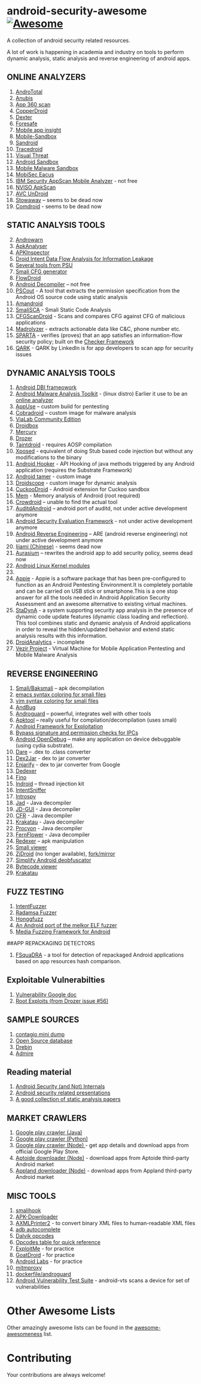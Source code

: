 android-security-awesome [![Awesome](https://cdn.rawgit.com/sindresorhus/awesome/d7305f38d29fed78fa85652e3a63e154dd8e8829/media/badge.svg)](https://github.com/sindresorhus/awesome)
========================

A collection of android security related resources.

A lot of work is happening in academia and industry on tools to perform dynamic analysis, static analysis and reverse engineering of android apps.


## ONLINE ANALYZERS

1. [AndroTotal](http://andrototal.org/)
2. [Anubis](http://anubis.iseclab.org/)
3. [App 360 scan](http://www.app360scan.com/)
4. [CopperDroid](http://copperdroid.isg.rhul.ac.uk/copperdroid/)
6. [Dexter](http://dexter.dexlabs.org/)
7. [Foresafe](http://www.foresafe.com/scan)
8. [Mobile app insight](http://www.mobile-app-insight.org)
9. [Mobile-Sandbox](http://mobile-sandbox.com)
10. [Sandroid](http://sanddroid.xjtu.edu.cn/)
11. [Tracedroid](http://tracedroid.few.vu.nl/)
12. [Visual Threat](http://www.visualthreat.com/)
13. [Android Sandbox](http://www.androidsandbox.net/)
14. [Mobile Malware Sandbox](http://www.mobilemalware.com.br/analysis/index_en.php)
15. [MobiSec Eacus](http://www.mobiseclab.org/eacus.jsp)
15. [IBM Security AppScan Mobile Analyzer](https://appscan.bluemix.net/mobileAnalyzer) - not free
16. [NVISO ApkScan](https://apkscan.nviso.be/)
17. [AVC UnDroid](http://www.av-comparatives.org/avc-analyzer/)
14. [Stowaway](http://www.android-permissions.org/) – seems to be dead now
15. [Comdroid](http://www.comdroid.org/) - seems to be dead now

## STATIC ANALYSIS TOOLS

2. [Androwarn](https://github.com/maaaaz/androwarn/)
3. [ApkAnalyser](https://github.com/sonyxperiadev/ApkAnalyser)
4. [APKInspector](https://github.com/honeynet/apkinspector/)
5. [Droid Intent Data Flow Analysis for Information Leakage](https://www.cert.org/secure-coding/tools/didfail.cfm)
6. [Several tools from PSU](http://siis.cse.psu.edu/tools.html)
7. [Smali CFG generator](http://code.google.com/p/smali-cfgs/)
8. [FlowDroid](http://sseblog.ec-spride.de/tools/flowdroid/)
9. [Android Decompiler](https://www.pnfsoftware.com/) – not free
10. [PSCout](http://pscout.csl.toronto.edu/) - A tool that extracts the permission specification from the Android OS source code using static analysis
11. [Amandroid](http://amandroid.sireum.org/)
12. [SmaliSCA](https://github.com/dorneanu/smalisca) - Smali Static Code Analysis
13. [CFGScanDroid](https://github.com/douggard/CFGScanDroid) - Scans and compares CFG against CFG of malicious applications
14. [Madrolyzer](https://github.com/maldroid/maldrolyzer) - extracts actionable data like C&C, phone number etc.
15. [SPARTA](http://www.cs.washington.edu/sparta) - verifies (proves) that an app satisfies an information-flow security policy; built on the [Checker Framework](http://checkerframework.org/)
16. [QARK](https://github.com/linkedin/qark/) - QARK by LinkedIn is for app developers to scan app for security issues

## DYNAMIC ANALYSIS TOOLS

1. [Android DBI frameowork](http://www.mulliner.org/blog/blosxom.cgi/security/androiddbiv02.html)
2. [Android Malware Analysis Toolkit](http://www.mobilemalware.com.br/amat/download.html) - (linux distro) Earlier it use to be an [online analyzer](http://dunkelheit.com.br/amat/analysis/index_en.html)
5. [AppUse](https://appsec-labs.com/AppUse/) – custom build for pentesting
7. [Cobradroid](https://www.thecobraden.com/projects/cobradroid/) – custom image for malware analysis
8. [ViaLab Community Edition](https://www.nowsecure.com/product-updates/introducing-vialab-community-edition.html%23viaforensics)
9. [Droidbox](http://code.google.com/p/droidbox/)
10. [Mercury](http://labs.mwrinfosecurity.com/tools/2012/03/16/mercury/)
11. [Drozer](https://www.mwrinfosecurity.com/products/drozer/)
12. [Taintdroid](http://appanalysis.org/download.html) - requires AOSP compilation
13. [Xposed](http://forum.xda-developers.com/showthread.php?t=1574401) - equivalent of doing Stub based code injection but without any modifications to the binary
15. [Android Hooker](https://github.com/AndroidHooker/hooker) - API Hooking of java methods triggered by any Android application (requires the Substrate Framework)
16. [Android tamer](https://androidtamer.com/) - custom image
17. [Droidscope](https://code.google.com/p/decaf-platform/wiki/DroidScope) - custom image for dynamic analysis
18. [CuckooDroid](https://github.com/idanr1986/cuckoo-droid) - Android extension for Cuckoo sandbox
19. [Mem](https://github.com/MobileForensicsResearch/mem) - Memory analysis of Android (root required)
16. [Crowdroid](http://www.ida.liu.se/labs/rtslab/publications/2011/spsm11-burguera.pdf) – unable to find the actual tool
16. [AuditdAndroid](https://github.com/nwhusted/AuditdAndroid) – android port of auditd, not under active development anymore
16. [Android Security Evaluation Framework](https://code.google.com/p/asef/) - not under active development anymore
18. [Android Reverse Engineering](https://redmine.honeynet.org/projects/are/wiki) – ARE (android reverse engineering) not under active development anymore
19. [Ijiami (Chinese)](http://safe.ijiami.cn/) - seems dead now
16. [Aurasium](http://www.aurasium.com/) – rewrites the android app to add security policy, seems dead now
17. [Android Linux Kernel modules](https://github.com/strazzere/android-lkms)
18.
18. [Appie](https://manifestsecurity.com/appie/) - Appie is a software package that has been pre-configured to function as an Android Pentesting Environment.It is completely portable and can be carried on USB stick or smartphone.This is a one stop answer for all the tools needed in Android Application Security Assessment and an awesome alternative to existing virtual machines.
19. [StaDynA](https://github.com/zyrikby/StaDynA) - a system supporting security app analysis in the presence of dynamic code update features (dynamic class loading and reflection). This tool combines static and dynamic analysis of Android applications in order to reveal the hidden/updated behavior and extend static analysis results with this information.
20. [DroidAnalytics](https://github.com/zhengmin1989/DroidAnalytics) - incomplete
21. [Vezir Project](https://github.com/oguzhantopgul/Vezir-Project) - Virtual Machine for Mobile Application Pentesting and Mobile Malware Analysis 

## REVERSE ENGINEERING

1. [Smali/Baksmali](http://code.google.com/p/smali/) – apk decompilation
3. [emacs syntax coloring for smali files](https://github.com/strazzere/Emacs-Smali)
4. [vim syntax coloring for smali files](http://codetastrophe.com/smali.vim)
5. [AndBug](https://github.com/swdunlop/AndBug)
6. [Androguard](https://github.com/androguard/androguard) – powerful, integrates well with other tools
7. [Apktool](http://code.google.com/p/android-apktool/) – really useful for compilation/decompilation (uses smali)
8. [Android Framework for Exploitation](https://github.com/appknox/AFE)
9. [Bypass signature and permission checks for IPCs](https://github.com/iSECPartners/Android-KillPermAndSigChecks)
10. [Android OpenDebug](https://github.com/iSECPartners/Android-OpenDebug) – make any application on device debuggable (using cydia substrate).
11. [Dare](http://siis.cse.psu.edu/dare/index.html) – .dex to .class converter
12. [Dex2Jar](https://github.com/pxb1988/dex2jar) - dex to jar converter
13. [Enjarify](https://github.com/google/enjarify) - dex to jar converter from Google
13. [Dedexer](http://dedexer.sourceforge.net)
14. [Fino](https://github.com/sysdream/fino)
15. [Indroid](https://bitbucket.org/aseemjakhar/indroid) – thread injection kit
17. [IntentSniffer](https://www.nccgroup.trust/us/about-us/resources/intent-sniffer/)
18. [Introspy](https://github.com/iSECPartners/Introspy-Android)
19. [Jad]( http://varaneckas.com/jad/) - Java decompiler
20. [JD-GUI](https://github.com/java-decompiler/jd-gui) - Java decompiler
21. [CFR](http://www.benf.org/other/cfr/) - Java decompiler
22. [Krakatau](https://github.com/Storyyeller/Krakatau) - Java decompiler
23. [Procyon](https://bitbucket.org/mstrobel/procyon/wiki/Java%20Decompiler) - Java decompiler
24. [FernFlower](https://github.com/fesh0r/fernflower) - Java decompiler
21. [Redexer](https://github.com/plum-umd/redexer) – apk manipulation
22. [Smali viewer](http://blog.avlyun.com/wp-content/uploads/2014/04/SmaliViewer.zip)
23. [ZjDroid](https://github.com/BaiduSecurityLabs/ZjDroid) (no longer available), [fork/mirror](https://github.com/yangbean9/ZjDroid)
24. [Simplify Android deobfuscator](https://github.com/CalebFenton/simplify)
25. [Bytecode viewer](https://github.com/Konloch/bytecode-viewer)
26. [Krakatau](https://github.com/Storyyeller/Krakatau)

## FUZZ TESTING

1. [IntentFuzzer](https://www.nccgroup.trust/us/about-us/resources/intent-fuzzer/)
2. [Radamsa Fuzzer](https://github.com/anestisb/radamsa-android)
3. [Honggfuzz](https://github.com/google/honggfuzz)
4. [An Android port of the melkor ELF fuzzer](https://github.com/anestisb/melkor-android)
5. [Media Fuzzing Framework for Android](https://github.com/fuzzing/MFFA)

##APP REPACKAGING DETECTORS

1. [FSquaDRA](https://github.com/zyrikby/FSquaDRA) - a tool for detection of repackaged Android applications based on app resources hash comparison.

## Exploitable Vulnerabilties

1. [Vulnerability Google
   doc](https://docs.google.com/spreadsheet/pub?key=0Am5hHW4ATym7dGhFU1A4X2lqbUJtRm1QSWNRc3E0UlE&single=true&gid=0&output=html)
2. [Root Exploits (from Drozer issue
   #56)](https://github.com/mwrlabs/drozer/issues/56)

## SAMPLE SOURCES

1. [contagio mini dump](http://contagiominidump.blogspot.com)
2. [Open Source database](http://code.google.com/p/androguard/wiki/DatabaseAndroidMalwares)
3. [Drebin](http://user.informatik.uni-goettingen.de/~darp/drebin/)
4. [Admire](http://admire.necst.it/)

## Reading material

1. [Android Security (and Not) Internals](http://www.zhauniarovich.com/pubs.html)
2. [Android security related presentations](https://github.com/jacobsoo/AndroidSlides)
3. [A good collection of static analysis papers](https://tthtlc.wordpress.com/2011/09/01/static-analysis-of-android-applications/)

## MARKET CRAWLERS

1. [Google play crawler (Java)](https://github.com/Akdeniz/google-play-crawler)
2. [Google play crawler (Python)](https://github.com/egirault/googleplay-api)
2. [Google play crawler (Node) ](https://github.com/dweinstein/node-google-play) - get app details and download apps from official Google Play Store.
3. [Aptoide downloader (Node)](https://github.com/dweinstein/node-aptoide) - download apps from Aptoide third-party Android market
4. [Appland downloader (Node)](https://github.com/dweinstein/node-appland) - download apps from Appland third-party Android market

## MISC TOOLS

1. [smalihook](http://androidcracking.blogspot.com/2011/03/original-smalihook-java-source.html)
2. [APK-Downloader](http://codekiem.com/2012/02/24/apk-downloader/)
3. [AXMLPrinter2](http://code.google.com/p/android4me/downloads/detail?name=AXMLPrinter2.jar) - to convert binary XML files to human-readable XML files
5. [adb autocomplete](https://romannurik-code.googlecode.com/git/bash_completion/adb)
6. [Dalvik opcodes](http://pallergabor.uw.hu/androidblog/dalvik_opcodes.html)
7. [Opcodes table for quick reference](http://www.xchg.info/corkami/opcodes_tables.pdf)
9. [ExploitMe](http://securitycompass.github.io/AndroidLabs/setup.html) - for practice
10. [GoatDroid](https://github.com/jackMannino/OWASP-GoatDroid-Project) - for practice
11. [Android Labs](http://securitycompass.github.io/AndroidLabs/setup.html) - for practice
12. [mitmproxy](https://github.com/mitmproxy/mitmproxy)
13. [dockerfile/androguard](https://github.com/dweinstein/dockerfile-androguard)
14. [Android Vulnerability Test Suite](https://github.com/nowsecure/android-vts) - android-vts scans a device for set of vulnerabilities

# Other Awesome Lists
Other amazingly awesome lists can be found in the
[awesome-awesomeness](https://github.com/bayandin/awesome-awesomeness) list.

# Contributing
Your contributions are always welcome!
 
